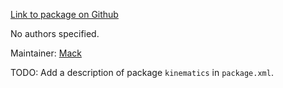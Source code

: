<div id='kinematics-autogenerated' markdown='1'>


<!-- do not edit this file, autogenerated -->

[Link to package on Github](github:org=duckietown,repo=Software,path=f4-devel/kinematics,branch=andrea-config)

No authors specified.

Maintainer: [Mack](mailto:mack@duckietown.org)

TODO: Add a description of package `kinematics` in `package.xml`.



</div>

